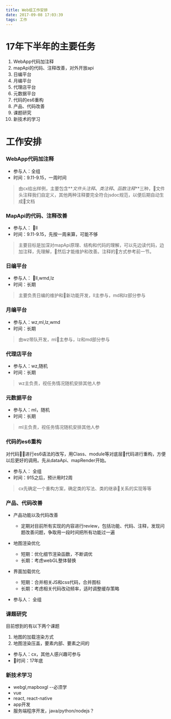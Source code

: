 ```yaml
---
title: Web组工作安排
date: 2017-09-08 17:03:39
tags: 工作
---
```


# 17年下半年的主要任务

1. WebApp代码加注释
2. mapApi的代码、注释改善，对外开放api
3. 日编平台
4. 月编平台
5. 代理店平台
6. 元数据平台
7. 代码的es6重构
8. 产品、代码改善
9. 课题研究
10. 新技术的学习


# 工作安排

### WebApp代码加注释
+ 参与人：全组
+ 时间：9.11-9.15，一周时间
> 由cx给出样例，主要包含**_文件头注释_**、**_类注释_**、**_函数注释_**三种，文件头注释我们自定义，其他两种注释要完全符合jsdoc规范，以便后期自动生成文档

### MapApi的代码、注释改善
+ 参与人： ll
+ 时间：9.11-9.15，先按一周来算，可能不够
> 主要目标是加深对mapApi原理、结构和代码的理解，可以先边读代码，边加注释，先理解，然后才能维护和改善。注释的方式参考前一节。

### 日编平台
+ 参与人： ll,wmd,lz
+ 时间：长期
> 主要负责日编的维护和新功能开发，ll主参与，md和lz部分参与

### 月编平台
+ 参与人：wz,ml,lz,wmd
+ 时间：长期
> 由wz带队开发，ml主参与，lz和md部分参与

### 代理店平台
+ 参与人：wz,随机
+ 时间：长期
> wz主负责，视任务情况随机安排其他人参

### 元数据平台
+ 参与人：ml，随机
+ 时间：长期
> ml主负责，视任务情况随机安排其他人参

### 代码的es6重构
对代码进行es6语法的改写，用Class、module等对底层代码进行重构，方便以后更好的调用。先从dataApi、mapRender开始。
+ 参与人： 全组
+ 时间：915之后，预计用时2周
> cx先确定一个重构方案，确定类的写法、类的继承关系的实现等等

### 产品、代码改善
+ 产品功能以及代码改善
   + 定期对目前所有实现的内容进行review，包括功能、代码、注释，发现问题改善问题，争取用一段时间把所有功能过一遍
+ 地图渲染优化
   + 短期：优化细节渲染函数，不断调优
   + 长期：考虑webGL整体替换
+ 界面加载优化
   + 短期：合并相关JS和css代码，合并图标
   + 长期：考虑相关代码改动频率，适时调整缓存策略

+ 参与人： 全组

### 课题研究
目前想到的有以下两个课题
1. 地图的加载渲染方式
2. 地图渲染压盖，要素内部、要素之间的

+ 参与人：cx，其他人感兴趣可参与
+ 时间：17年底

### 新技术学习
+ webgl,mapboxgl    --必须学
+ vue
+ react, react-native
+ app开发
+ 服务端程序开发，java/python/nodejs？